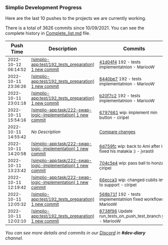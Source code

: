 
### Simplio Development Progress

Here are the last 10 pushes to the projects we are currently working.

There is a total of 3626 commits since 10/09/2021. You can see the complete history in
 [Complete_list.md](Complete_list.md) file.

| Push Time | Description | Commits |
| --- | --- | --- |
| <sub>2022-10-12 06:14:52</sub> | <sub>[[simplio-app:test/192\_tests\_preparation] 1 new commit](https://github.com/SimplioOfficial/simplio-app/commit/41d04f4bf83f67c1458c199b5fcebcbbf56af508)</sub> | <sub>[41d04f4](https://github.com/SimplioOfficial/simplio-app/commit/41d04f4bf83f67c1458c199b5fcebcbbf56af508) 192 - tests implementatnion - MariooW</sub> |
| <sub>2022-10-11 23:36:26</sub> | <sub>[[simplio-app:test/192\_tests\_preparation] 1 new commit](https://github.com/SimplioOfficial/simplio-app/commit/8440be7f89df67d60d0d333b53f434ee36210d4a)</sub> | <sub>[8440be7](https://github.com/SimplioOfficial/simplio-app/commit/8440be7f89df67d60d0d333b53f434ee36210d4a) 192 - tests implementatnion - MariooW</sub> |
| <sub>2022-10-11 23:01:18</sub> | <sub>[[simplio-app:test/192\_tests\_preparation] 1 new commit](https://github.com/SimplioOfficial/simplio-app/commit/b20f7c2798332eaf244dfa8fa775827d598a00bf)</sub> | <sub>[b20f7c2](https://github.com/SimplioOfficial/simplio-app/commit/b20f7c2798332eaf244dfa8fa775827d598a00bf) 192 - tests implementatnion - MariooW</sub> |
| <sub>2022-10-11 15:54:16</sub> | <sub>[[simplio-app:task/222\-swap\-logic\-implementation] 1 new commit](https://github.com/SimplioOfficial/simplio-app/commit/6797661b5ce24559fd4cdc48431f5a4196d6c38b)</sub> | <sub>[6797661](https://github.com/SimplioOfficial/simplio-app/commit/6797661b5ce24559fd4cdc48431f5a4196d6c38b) wip: implement min button - ciripel</sub> |
| <sub>2022-10-11 14:55:42</sub> | <sub>_No Description_</sub> | <sub>[Compare changes](https://github.com/SimplioOfficial/simplio-app/compare/6d759fcae855...8df051e2101e)</sub> |
| <sub>2022-10-11 14:20:58</sub> | <sub>[[simplio-app:task/222\-swap\-logic\-implementation] 1 new commit](https://github.com/SimplioOfficial/simplio-app/commit/6d759fcae855f445679ed0ff6b22f647f893d5ce)</sub> | <sub>[6d759fc](https://github.com/SimplioOfficial/simplio-app/commit/6d759fcae855f445679ed0ff6b22f647f893d5ce) wip: back to Ami after I fixed his malakia :) - jvrastil</sub> |
| <sub>2022-10-11 13:23:42</sub> | <sub>[[simplio-app:task/222\-swap\-logic\-implementation] 1 new commit](https://github.com/SimplioOfficial/simplio-app/commit/704c5e489a1d7d6637ed4dc950d79c42193b42b2)</sub> | <sub>[704c5e4](https://github.com/SimplioOfficial/simplio-app/commit/704c5e489a1d7d6637ed4dc950d79c42193b42b2) wip: pass ball to honza - ciripel</sub> |
| <sub>2022-10-11 12:19:42</sub> | <sub>[[simplio-app:task/222\-swap\-logic\-implementation] 1 new commit](https://github.com/SimplioOfficial/simplio-app/commit/66ecca34d576183315cca175e664e8ff436da72b)</sub> | <sub>[66ecca3](https://github.com/SimplioOfficial/simplio-app/commit/66ecca34d576183315cca175e664e8ff436da72b) wip: changed cubits level to support - ciripel</sub> |
| <sub>2022-10-11 12:05:32</sub> | <sub>[[simplio-app:test/192\_tests\_preparation] 1 new commit](https://github.com/SimplioOfficial/simplio-app/commit/568b71fca9509e6619c60cb3ead5d7cddacd9701)</sub> | <sub>[568b71f](https://github.com/SimplioOfficial/simplio-app/commit/568b71fca9509e6619c60cb3ead5d7cddacd9701) 192 - tests implementatnion fixed workflows - MariooW</sub> |
| <sub>2022-10-11 12:02:10</sub> | <sub>[[simplio-app:test/192\_tests\_preparation] 1 new commit](https://github.com/SimplioOfficial/simplio-app/commit/8738f966425cdc2f3f51273bc5b97ef9dc79d860)</sub> | <sub>[8738f96](https://github.com/SimplioOfficial/simplio-app/commit/8738f966425cdc2f3f51273bc5b97ef9dc79d860) Update run_tests_on_push_test_branch.yml - MariooW</sub> |

_You can see more details and commits in our [Discord](https://discord.gg/aKhjuwZmdP) in **#dev-diary** channel._
